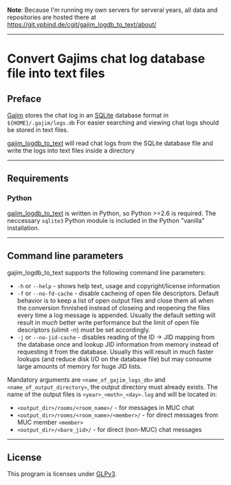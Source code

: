 **__Note__**: Because I'm running my own servers for serveral years, all data and repositories are hosted there at <https://git.ypbind.de/cgit/gajim_logdb_to_text/about/>

---

Convert Gajims chat log database file into text files
==================================================================

## Preface
[Gajim](https://gajim.org/) stores the chat log in an [SQLite](https://sqlite.org) database format in `${HOME}/.gajim/logs.db`
For easier searching and viewing chat logs should be stored in text files.

[gajim\_logdb\_to\_text](https://git.ypbind.de/cgit/gajim_logdb_to_text/) will read chat logs from the SQLite database file and write the logs
into text files inside a directory

---

## Requirements
### Python
[gajim\_logdb\_to\_text](https://git.ypbind.de/cgit/gajim_logdb_to_text/) is written in Python, so Python >=2.6 is required.
The neccessary `sqlite3` Python module is included in the Python "vanilla" installation.

---

## Command line parameters
gajim\_logdb\_to\_text supports the following command line parameters:

  * `-h` or `--help` - shows help text, usage and copyright/license information
  * `-f` or `--no-fd-cache` - disable cacheing of open file descriptors. Default behavior is to keep a list of open output files and close them all when the conversion finnished instead of closeing and reopening the files every time a log message is appended. Usually the default setting will result in _much_ better write performance but the limit of open file descriptors (ulimit -n) must be set accordingly.
  * `-j` or `--no-jid-cache` - disables reading of the ID -> JID mapping from the database once and lookup JID information from memory instead of requesting it from the database. Usually this will result in much faster lookups (and reduce disk I/O on the database file) but may consume large amounts of memory for huge JID lists.

Mandatory arguments are `<name_of_gajim_logs_db>` and `<name_of_output_directory>`, the output directory must already exists.
The name of the output files is `<year>_<moth>_<day>.log` and will be located in:

  * `<output_dir>/rooms/<room_name>/` - for messages in MUC chat
  * `<output_dir>/rooms/<room_name>/<member>/` - for direct messages from MUC member `<member>`
  * `<output_dir>/<bare_jid>/` - for direct (non-MUC) chat messages

---

## License
This program is licenses under [GLPv3](http://www.gnu.org/copyleft/gpl.html).


